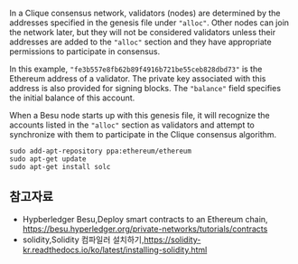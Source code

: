 







In a Clique consensus network, validators (nodes) are determined by the addresses specified in the genesis file under `"alloc"`. Other nodes can join the network later, but they will not be considered validators unless their addresses are added to the `"alloc"` section and they have appropriate permissions to participate in consensus.



In this example, `"fe3b557e8fb62b89f4916b721be55ceb828dbd73"` is the Ethereum address of a validator. The private key associated with this address is also provided for signing blocks. The `"balance"` field specifies the initial balance of this account.

When a Besu node starts up with this genesis file, it will recognize the accounts listed in the `"alloc"` section as validators and attempt to synchronize with them to participate in the Clique consensus algorithm.



```
sudo add-apt-repository ppa:ethereum/ethereum
sudo apt-get update
sudo apt-get install solc
```











## 참고자료

- Hypberledger Besu,Deploy smart contracts to an Ethereum chain, https://besu.hyperledger.org/private-networks/tutorials/contracts
- solidity,Solidity 컴파일러 설치하기,https://solidity-kr.readthedocs.io/ko/latest/installing-solidity.html

